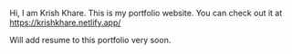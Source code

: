 Hi, I am Krish Khare.
This is my portfolio website. You can check out it at https://krishkhare.netlify.app/

Will add resume to this portfolio very soon.